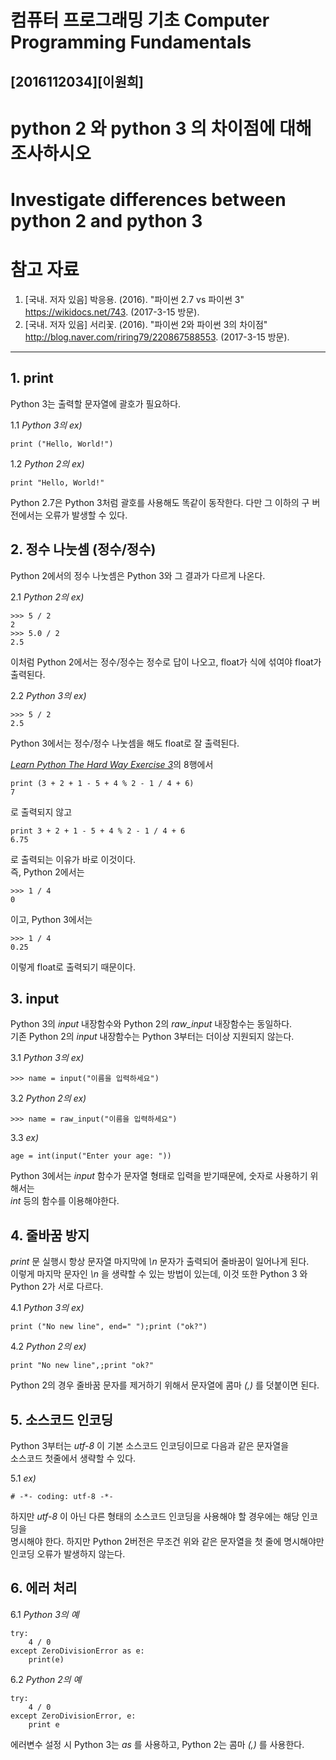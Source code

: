 # 컴퓨터 프로그래밍 기초 Computer Programming Fundamentals
## [2016112034][이원희]
# python 2 와 python 3 의 차이점에 대해 조사하시오
# Investigate differences between python 2 and python 3


# 참고 자료
1. [국내. 저자 있음] 박응용. (2016). "파이썬 2.7 vs 파이썬 3" https://wikidocs.net/743. (2017-3-15 방문).
2. [국내. 저자 있음] 서리꽃. (2016). "파이썬 2와 파이썬 3의 차이점" http://blog.naver.com/riring79/220867588553. (2017-3-15 방문).

****


## 1. print
Python 3는 출력할 문자열에 괄호가 필요하다.

1.1 _Python 3의 ex)_
````
print ("Hello, World!")
````

1.2 _Python 2의 ex)_
````
print "Hello, World!"
````
Python 2.7은 Python 3처럼 괄호를 사용해도 똑같이 동작한다. 다만 그 이하의 구 버전에서는 오류가 발생할 수 있다.


## 2. 정수 나눗셈 (정수/정수)

Python 2에서의 정수 나눗셈은 Python 3와 그 결과가 다르게 나온다.

2.1 _Python 2의 ex)_  
````
>>> 5 / 2   
2  
>>> 5.0 / 2  
2.5
````
이처럼 Python 2에서는 정수/정수는 정수로 답이 나오고, float가 식에 섞여야 float가 출력된다.

2.2 _Python 3의 ex)_
````
>>> 5 / 2  
2.5  
````
Python 3에서는 정수/정수 나눗셈을 해도 float로 잘 출력된다.

[_Learn Python The Hard Way Exercise 3_](http://learnpythonthehardway.org/book/ex3.html)의 8행에서  

````
print (3 + 2 + 1 - 5 + 4 % 2 - 1 / 4 + 6)
7
````
로 출력되지 않고
````
print 3 + 2 + 1 - 5 + 4 % 2 - 1 / 4 + 6
6.75
````
로 출력되는 이유가 바로 이것이다.  
즉, Python 2에서는
````
>>> 1 / 4
0
````
이고, Python 3에서는
````
>>> 1 / 4
0.25
````
이렇게 float로 출력되기 때문이다.

## 3. input

Python 3의 _input_ 내장함수와 Python 2의 _raw_input_ 내장함수는 동일하다.  
기존 Python 2의 _input_ 내장함수는 Python 3부터는 더이상 지원되지 않는다.

3.1 _Python 3의 ex)_
````
>>> name = input("이름을 입력하세요")
````

3.2 _Python 2의 ex)_
````
>>> name = raw_input("이름을 입력하세요")
````

3.3 _ex)_
````
age = int(input("Enter your age: "))
````
Python 3에서는 _input_ 함수가 문자열 형태로 입력을 받기때문에, 숫자로 사용하기 위해서는  
_int_ 등의 함수를 이용해야한다.

## 4. 줄바꿈 방지

_print_ 문 실행시 항상 문자열 마지막에 _\n_ 문자가 출력되어 줄바꿈이 일어나게 된다.  
 이렇게 마지막 문자인 _\n_ 을 생략할 수 있는 방법이 있는데, 이것 또한 Python 3 와 Python 2가 서로 다르다.
 
4.1 _Python 3의 ex)_
 ````
 print ("No new line", end=" ");print ("ok?")
 ````
4.2 _Python 2의 ex)_
````
print "No new line",;print "ok?"
````
Python 2의 경우 줄바꿈 문자를 제거하기 위해서 문자열에 콤마 _(,)_ 를 덧붙이면 된다.

## 5. 소스코드 인코딩

Python 3부터는 _utf-8_ 이 기본 소스코드 인코딩이므로 다음과 같은 문자열을  
소스코드 첫줄에서 생략할 수 있다.

5.1 _ex)_
````
# -*- coding: utf-8 -*-
````
하지만 _utf-8_ 이 아닌 다른 형태의 소스코드 인코딩을 사용해야 할 경우에는 해당 인코딩을  
명시해야 한다. 하지만 Python 2버전은 무조건 위와 같은 문자열을 첫 줄에 명시해야만  
인코딩 오류가 발생하지 않는다.

## 6. 에러 처리

6.1 _Python 3의 예_
````
try:
    4 / 0
except ZeroDivisionError as e:
    print(e)
````

6.2 _Python 2의 예_
````
try:
    4 / 0
except ZeroDivisionError, e:
    print e
````

에러변수 설정 시 Python 3는 _as_ 를 사용하고, Python 2는 콤마 _(,)_ 를 사용한다.